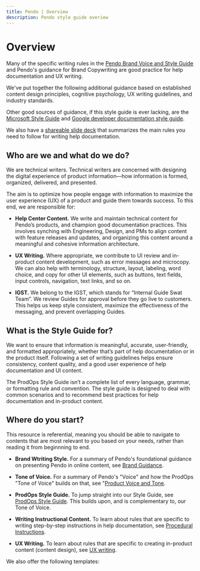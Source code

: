 ```yaml
---
title: Pendo | Overview
description: Pendo style guide overiew
---
```


# Overview

Many of the specific writing rules in the [Pendo Brand Voice and Style Guide](https://docs.google.com/presentation/d/1NA5n3Ac5lWPzANcUE7vVbaYnEcP1fDpkNK6RB7fpFlQ/edit#slide=id.g10f0d2d600c_0_1) and Pendo's guidance for Brand Copywriting are good practice for help documentation and UX writing.

We've put together the following additional guidance based on established content design principles, cognitive psychology, UX writing guidelines, and industry standards.

Other good sources of guidance, if this style guide is ever lacking, are the [Microsoft Style Guide](https://docs.microsoft.com/en-us/style-guide/scannable-content/lists) and [Google developer documentation style guide](https://developers.google.com/style).

We also have a [shareable slide deck](https://docs.google.com/presentation/d/1ZUj_H7fWqGOwlQepEEc1WC2Rg7IXpHAYjbWZJlRGMLQ/edit?usp=sharing) that summarizes the main rules you need to follow for writing help documentation.

## Who are we and what do we do?

We are technical writers. Technical writers are concerned with designing the digital experience of product information––how information is formed, organized, delivered, and presented.

The aim is to optimize how people engage with information to maximize the user experience (UX) of a product and guide them towards success. To this end, we are responsible for:

* **Help Center Content.** We write and maintain technical content for Pendo’s products, and champion good documentation practices. This involves synching with Engineering, Design, and PMs to align content with feature releases and updates, and organizing this content around a meaningful and cohesive information architecture.

* **UX Writing.** Where appropriate, we contribute to UI review and in-product content development, such as error messages and microcopy. We can also help with terminology, structure, layout, labeling, word choice, and copy for other UI elements, such as buttons, text fields, input controls, navigation, text links, and so on.

* **IGST.** We belong to the IGST, which stands for “Internal Guide Swat Team”. We review Guides for approval before they go live to customers. This helps us keep style consistent, maximize the effectiveness of the messaging, and prevent overlapping Guides.


## What is the Style Guide for?

We want to ensure that information is meaningful, accurate, user-friendly, and formatted appropriately, whether that’s part of help documentation or in the product itself. Following a set of writing guidelines helps ensure consistency, content quality, and a good user experience of help documentation and UI content.

The ProdOps Style Guide isn’t a complete list of every language, grammar, or formatting rule and convention. The style guide is designed to deal with common scenarios and to recommend best practices for help documentation and in-product content.

## Where do you start?

This resource is referential, meaning you should be able to navigate to contents that are most relevant to you based on your needs, rather than reading it from beginnning to end.

* **Brand Wtriting Style.** For a summary of Pendo's foundational guidance on presenting Pendo in online content, see [Brand Guidance](https://main--cosmic-travesseiro-d1f80c.netlify.app/docs/brand).

* **Tone of Voice.** For a summary of Pendo's "Voice" and how the ProdOps "Tone of Voice" builds on that, see "[Product Voice and Tone](https://main--cosmic-travesseiro-d1f80c.netlify.app/docs/voice-and-tone).

* **ProdOps Style Guide.** To jump straight into our Style Guide, see [ProdOps Style Guide](https://main--cosmic-travesseiro-d1f80c.netlify.app/docs/prodops-style-guide). This builds upon, and is complementary to, our Tone of Voice.

* **Writing Instructional Content.** To learn about rules that are specific to writing step-by-step instructions in help documentation, see [Procedural Instructions](https://main--cosmic-travesseiro-d1f80c.netlify.app/docs/procedural-instructions).

* **UX Writing.** To learn about rules that are specific to creating in-product content (content design), see [UX writing](https://main--cosmic-travesseiro-d1f80c.netlify.app/docs/style-ux).

We also offer the following templates:
